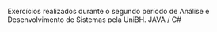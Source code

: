 Exercícios realizados durante o segundo período de Análise e Desenvolvimento de Sistemas pela UniBH. JAVA / C#
